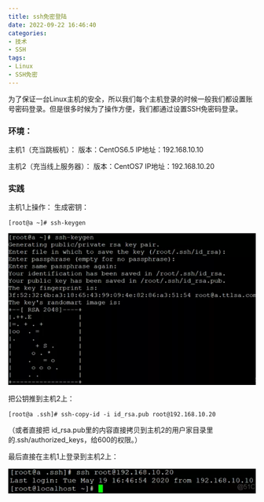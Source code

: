 ```yaml
---
title: ssh免密登陆
date: 2022-09-22 16:46:40
categories: 
- 技术
- SSH
tags:
- Linux
- SSH免密
---
```


为了保证一台Linux主机的安全，所以我们每个主机登录的时候一般我们都设置账号密码登录。但是很多时候为了操作方便，我们都通过设置SSH免密码登录。

<!--more-->

### 环境：

主机1（充当跳板机）：
版本：CentOS6.5
IP地址：192.168.10.10

主机2（充当线上服务器）：
版本：CentOS7
IP地址：192.168.10.20

### 实践

主机1上操作：
生成密钥：

```
[root@a ~]# ssh-keygen
```

![image-20220922164945854](ssh免密登陆/image-20220922164945854.png)

把公钥推到主机2上：

	[root@a .ssh]# ssh-copy-id -i id_rsa.pub root@192.168.10.20
（或者直接把 id_rsa.pub里的内容直接拷贝到主机2的用户家目录里的.ssh/authorized_keys，给600的权限。）


最后直接在主机1上登录到主机2上：

![image-20220922165025646](ssh免密登陆/image-20220922165025646.png)
